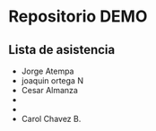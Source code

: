 # Repositorio DEMO
## Lista de asistencia
* Jorge Atempa
* joaquin ortega N
* Cesar Almanza
*
*
* Carol Chavez B.

